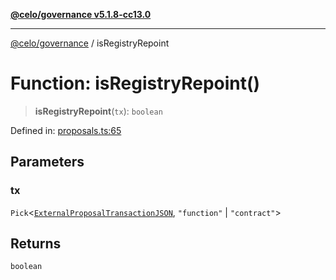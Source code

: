 [**@celo/governance v5.1.8-cc13.0**](../README.md)

***

[@celo/governance](../README.md) / isRegistryRepoint

# Function: isRegistryRepoint()

> **isRegistryRepoint**(`tx`): `boolean`

Defined in: [proposals.ts:65](https://github.com/celo-org/developer-tooling/blob/master/packages/sdk/governance/src/proposals.ts#L65)

## Parameters

### tx

`Pick`\<[`ExternalProposalTransactionJSON`](../type-aliases/ExternalProposalTransactionJSON.md), `"function"` \| `"contract"`\>

## Returns

`boolean`
